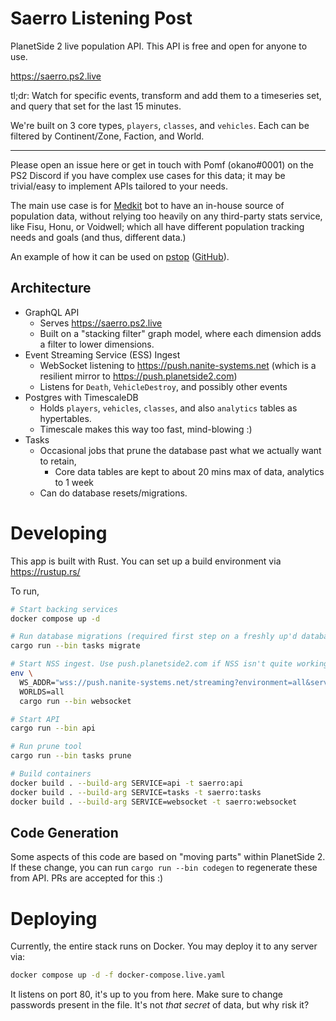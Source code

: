 # Saerro Listening Post

PlanetSide 2 live population API. This API is free and open for anyone to use.

https://saerro.ps2.live

tl;dr: Watch for specific events, transform and add them to a timeseries set, and query that set for the last 15 minutes.

We're built on 3 core types, `players`, `classes`, and `vehicles`. Each can be filtered by Continent/Zone, Faction, and World.

---

Please open an issue here or get in touch with Pomf (okano#0001) on the PS2 Discord if you have complex use cases for this data; it may be trivial/easy to implement APIs tailored to your needs.

The main use case is for [Medkit](https://github.com/kayteh/medkit2) bot to have an in-house source of population data, without relying too heavily on any third-party stats service, like Fisu, Honu, or Voidwell; which all have different population tracking needs and goals (and thus, different data.)

An example of how it can be used on [pstop](https://pstop.harasse.rs) ([GitHub](https://github.com/genudine/pstop)).

## Architecture

- GraphQL API
  - Serves https://saerro.ps2.live
  - Built on a "stacking filter" graph model, where each dimension adds a filter to lower dimensions.
- Event Streaming Service (ESS) Ingest
  - WebSocket listening to https://push.nanite-systems.net (which is a resilient mirror to https://push.planetside2.com)
  - Listens for `Death`, `VehicleDestroy`, and possibly other events
- Postgres with TimescaleDB
  - Holds `players`, `vehicles`, `classes`, and also `analytics` tables as hypertables.
  - Timescale makes this way too fast, mind-blowing :)
- Tasks
  - Occasional jobs that prune the database past what we actually want to retain,
    - Core data tables are kept to about 20 mins max of data, analytics to 1 week
  - Can do database resets/migrations.

# Developing

This app is built with Rust. You can set up a build environment via https://rustup.rs/

To run,

```sh
# Start backing services
docker compose up -d

# Run database migrations (required first step on a freshly up'd database)
cargo run --bin tasks migrate

# Start NSS ingest. Use push.planetside2.com if NSS isn't quite working...
env \
  WS_ADDR="wss://push.nanite-systems.net/streaming?environment=all&service-id=s:$SERVICE_ID" \
  WORLDS=all
  cargo run --bin websocket

# Start API
cargo run --bin api

# Run prune tool
cargo run --bin tasks prune

# Build containers
docker build . --build-arg SERVICE=api -t saerro:api
docker build . --build-arg SERVICE=tasks -t saerro:tasks
docker build . --build-arg SERVICE=websocket -t saerro:websocket
```

## Code Generation

Some aspects of this code are based on "moving parts" within PlanetSide 2. If these change, you can run `cargo run --bin codegen` to regenerate these from API. PRs are accepted for this :)

# Deploying

Currently, the entire stack runs on Docker. You may deploy it to any server via:

```sh
docker compose up -d -f docker-compose.live.yaml
```

It listens on port 80, it's up to you from here. Make sure to change passwords present in the file. It's not _that secret_ of data, but why risk it?
